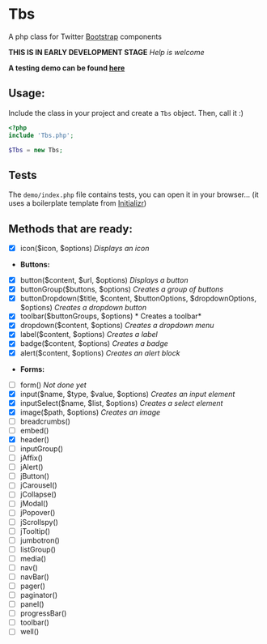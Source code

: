 Tbs
===

A php class for Twitter [Bootstrap](http://getbootstrap.com/) components

**THIS IS IN EARLY DEVELOPMENT STAGE** *Help is welcome*

**A testing demo can be found [here](http://experimentslabs.com/test/tbs/index.php)**
## Usage:
Include the class in your project and create a `Tbs` object. Then, call it :)

```PHP
<?php
include 'Tbs.php';

$Tbs = new Tbs;
```

## Tests
The `demo/index.php` file contains tests, you can open it in your browser... (it uses a boilerplate template from [Initializr](http://www.initializr.com/))

## Methods that are ready:

 - [x] icon($icon, $options) *Displays an icon*
 - **Buttons:**
  - [x] button($content, $url, $options) *Displays a button*
  - [x] buttonGroup($buttons, $options) *Creates a group of buttons*
  - [x] buttonDropdown($title, $content, $buttonOptions, $dropdownOptions, $options) *Creates a dropdown button*
  - [x] toolbar($buttonGroups, $options) * Creates a toolbar*
 - [x] dropdown($content, $options) *Creates a dropdown menu*
 - [x] label($content, $options) *Creates a label*
 - [x] badge($content, $options) *Creates a badge*
 - [x] alert($content, $options) *Creates an alert block*
 - **Forms:**
  - [ ] form() *Not done yet*
  - [x] input($name, $type, $value, $options) *Creates an input element*
   - [x] inputSelect($name, $list, $options) *Creates a select element*
 - [x] image($path, $options) *Creates an image*
 - [ ] breadcrumbs()
 - [ ] embed()
 - [x] header()
 - [ ] inputGroup()
 - [ ] jAffix()
 - [ ] jAlert()
 - [ ] jButton()
 - [ ] jCarousel()
 - [ ] jCollapse()
 - [ ] jModal()
 - [ ] jPopover()
 - [ ] jScrollspy()
 - [ ] jTooltip()
 - [ ] jumbotron()
 - [ ] listGroup()
 - [ ] media()
 - [ ] nav()
 - [ ] navBar()
 - [ ] pager()
 - [ ] paginator()
 - [ ] panel()
 - [ ] progressBar()
 - [ ] toolbar()
 - [ ] well()